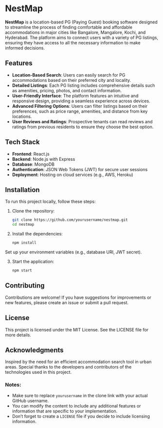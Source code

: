 # NestMap

**NestMap** is a location-based PG (Paying Guest) booking software designed to streamline the process of finding comfortable and affordable accommodations in major cities like Bangalore, Mangalore, Kochi, and Hyderabad. The platform aims to connect users with a variety of PG listings, ensuring they have access to all the necessary information to make informed decisions.

## Features

- **Location-Based Search**: Users can easily search for PG accommodations based on their preferred city and locality.
- **Detailed Listings**: Each PG listing includes comprehensive details such as amenities, pricing, photos, and contact information.
- **User-Friendly Interface**: The platform features an intuitive and responsive design, providing a seamless experience across devices.
- **Advanced Filtering Options**: Users can filter listings based on their preferences, such as price range, amenities, and distance from key locations.
- **User Reviews and Ratings**: Prospective tenants can read reviews and ratings from previous residents to ensure they choose the best option.

## Tech Stack

- **Frontend**: React.js
- **Backend**: Node.js with Express
- **Database**: MongoDB
- **Authentication**: JSON Web Tokens (JWT) for secure user sessions
- **Deployment**: Hosting on cloud services (e.g., AWS, Heroku)

## Installation

To run this project locally, follow these steps:

1. Clone the repository:
   ```bash
   git clone https://github.com/yourusername/nestmap.git
   cd nestmap
2. Install the dependencies:
   ```bash
   npm install
Set up your environment variables (e.g., database URI, JWT secret).

3. Start the application:
   ```bash
   npm start
## Contributing
Contributions are welcome! If you have suggestions for improvements or new features, please create an issue or submit a pull request.

## License
This project is licensed under the MIT License. See the LICENSE file for more details.

## Acknowledgments
Inspired by the need for an efficient accommodation search tool in urban areas.
Special thanks to the developers and contributors of the technologies used in this project.

### Notes:
- Make sure to replace `yourusername` in the clone link with your actual GitHub username.
- You can modify the content to include any additional features or information that are specific to your implementation.
- Don’t forget to create a `LICENSE` file if you decide to include licensing information.
